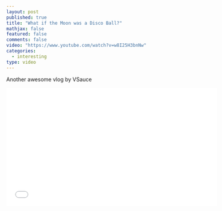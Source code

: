 ```yaml
---
layout: post
published: true
title: "What if the Moon was a Disco Ball?"
mathjax: false
featured: false
comments: false
video: "https://www.youtube.com/watch?v=w8I25H3bnNw"
categories: 
  - interesting
type: video
---
```


Another awesome vlog by VSauce

<iframe width="560" height="315" src="//www.youtube.com/embed/w8I25H3bnNw?theme=light&amp;color=white" frameborder="0" allowfullscreen></iframe>